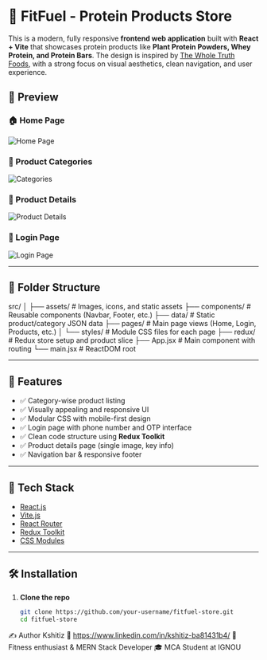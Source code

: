 # 🛒 FitFuel - Protein Products Store

This is a modern, fully responsive **frontend web application** built with **React + Vite** that showcases protein products like **Plant Protein Powders, Whey Protein, and Protein Bars**. The design is inspired by [The Whole Truth Foods](https://thewholetruthfoods.com), with a strong focus on visual aesthetics, clean navigation, and user experience.

## 📸 Preview

### 🏠 Home Page
![Home Page](./public/screenshots/home.png)

### 🧾 Product Categories
![Categories](./public/screenshots/categories.png)

### 📄 Product Details
![Product Details](./public/screenshots/product-page.png)

### 👤 Login Page
![Login Page](./public/screenshots/login.png)

---

## 📁 Folder Structure

src/
│
├── assets/ # Images, icons, and static assets
├── components/ # Reusable components (Navbar, Footer, etc.)
├── data/ # Static product/category JSON data
├── pages/ # Main page views (Home, Login, Products, etc.)
│ └── styles/ # Module CSS files for each page
├── redux/ # Redux store setup and product slice
├── App.jsx # Main component with routing
└── main.jsx # ReactDOM root


---

## 🧩 Features

- ✅ Category-wise product listing
- ✅ Visually appealing and responsive UI
- ✅ Modular CSS with mobile-first design
- ✅ Login page with phone number and OTP interface
- ✅ Clean code structure using **Redux Toolkit**
- ✅ Product details page (single image, key info)
- ✅ Navigation bar & responsive footer

---

## 🚀 Tech Stack

- [React.js](https://react.dev)
- [Vite.js](https://vitejs.dev)
- [React Router](https://reactrouter.com/)
- [Redux Toolkit](https://redux-toolkit.js.org/)
- [CSS Modules](https://github.com/css-modules/css-modules)

---

## 🛠️ Installation

1. **Clone the repo**
   ```bash
   git clone https://github.com/your-username/fitfuel-store.git
   cd fitfuel-store


✍️ Author
Kshitiz
📧 https://www.linkedin.com/in/kshitiz-ba81431b4/
💪 Fitness enthusiast & MERN Stack Developer
🎓 MCA Student at IGNOU